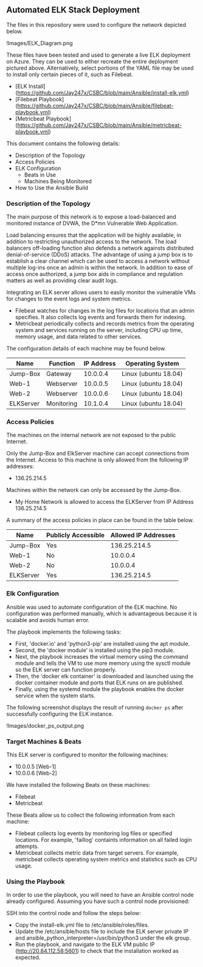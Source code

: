 ## Automated ELK Stack Deployment

The files in this repository were used to configure the network depicted below.

!Images/ELK_Diagram.png

These files have been tested and used to generate a live ELK deployment on Azure. They can be used to either recreate the entire deployment pictured above.
Alternatively, select portions of the YAML file may be used to install only certain pieces of it, such as Filebeat.

  - [ELK Install] (https://github.com/Jay247x/CSBC/blob/main/Ansible/install-elk.yml)
  - [Filebeat Playbook] (https://github.com/Jay247x/CSBC/blob/main/Ansible/filebeat-playbook.yml)
  - [Metricbeat Playbook] (https://github.com/Jay247x/CSBC/blob/main/Ansible/metricbeat-playbook.yml)

This document contains the following details:
- Description of the Topology
- Access Policies
- ELK Configuration
  - Beats in Use
  - Machines Being Monitored
- How to Use the Ansible Build

### Description of the Topology

The main purpose of this network is to expose a load-balanced and monitored instance of DVWA, the D*mn Vulnerable Web Application.

Load balancing ensures that the application will be highly available, in addition to restricting unauthorized access to the network.
The load balancers off-loading function also defends a network againsts distributed denial-of-service (DDoS) attacks.
The advantage of using a jump box is to establish a clear channel which can be used to access a network without multiple log-ins once an admin is within the network.
In addition to ease of access once authorized, a jump box aids in compliance and regulation matters as well as providing clear audit logs.

Integrating an ELK server allows users to easily monitor the vulnerable VMs for changes to the event logs and system metrics.
- Filebeat watches for changes in the log files for locations that an admin specifies. It also collects log events and forwards them for indexing.
- Metricbeat periodically collects and records metrics from the operating system and services running on the server, including CPU up time, memory usage, and data related to other services.

The configuration details of each machine may be found below.

| Name      | Function   | IP Address | Operating System     |
|-----------|------------|------------|----------------------|
| Jump-Box  | Gateway    | 10.0.0.4   | Linux (ubuntu 18.04) |
| Web-1     | Webserver  | 10.0.0.5   | Linux (ubuntu 18.04) |
| Web-2     | Webserver  | 10.0.0.6   | Linux (ubuntu 18.04) |
| ELKServer | Monitoring | 10.1.0.4   | Linux (ubuntu 18.04) |

### Access Policies

The machines on the internal network are not exposed to the public Internet.

Only the Jump-Box and ElkServer machine can accept connections from the Internet. Access to this machine is only allowed from the following IP addresses:
- 136.25.214.5

Machines within the network can only be accessed by the Jump-Box.
- My Home Network is allowed to access the ELKServer from IP Address 136.25.214.5

A summary of the access policies in place can be found in the table below.

| Name      | Publicly Accessible | Allowed IP Addresses |
|-----------|---------------------|----------------------|
| Jump-Box  | Yes                 | 136.25.214.5         |
| Web-1     | No                  | 10.0.0.4             |
| Web-2     | No                  | 10.0.0.4             |
| ELKServer | Yes                 | 136.25.214.5         |

### Elk Configuration

Ansible was used to automate configuration of the ELK machine. No configuration was performed manually, which is advantageous because it is scalable and avoids human error.

The playbook implements the following tasks:
- First, 'docker.io' and 'python3-pip' are installed using the apt module.
- Second, the 'docker module' is installed using the pip3 module.
- Next, the playbook increases the virtual memory using the command module and tells the VM to use more memory using the sysctl module so the ELK server can function properly.
- Then, the 'docker elk container' is downloaded and launched using the docker container module and ports that ELK runs on are published.
- Finally, using the systemd module the playbook enables the docker service when the system starts.

The following screenshot displays the result of running `docker ps` after successfully configuring the ELK instance.

!Images/docker_ps_output.png

### Target Machines & Beats
This ELK server is configured to monitor the following machines:
- 10.0.0.5 [Web-1]
- 10.0.0.6 [Web-2]

We have installed the following Beats on these machines:
- Filebeat
- Metricbeat

These Beats allow us to collect the following information from each machine:
- Filebeat collects log events by monitoring log files or specified locations. For example, 'faillog' containts information on all failed login attempts.
- Metricbeat collects metric data from target servers. For example, metricbeat collects operating system metrics and statistics such as CPU usage.

### Using the Playbook
In order to use the playbook, you will need to have an Ansible control node already configured. Assuming you have such a control node provisioned: 

SSH into the control node and follow the steps below:
- Copy the install-elk.yml file to /etc/ansible/roles/files.
- Update the /etc/ansible/hosts file to include the ELK server private IP and ansible_python_interpreter=/usr/bin/python3 under the elk group.
- Run the playbook, and navigate to the ELK VM public IP (http://20.84.112.58:5601) to check that the installation worked as expected.
